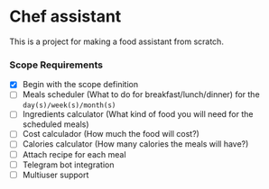 # Chef assistant
This is a project for making a food assistant from scratch.

### Scope Requirements

- [x] Begin with the scope definition
- [ ] Meals scheduler (What to do for breakfast/lunch/dinner) for the `day(s)/week(s)/month(s)`
- [ ] Ingredients calculator (What kind of food you will need for the scheduled meals)
- [ ] Cost calculador (How much the food will cost?)
- [ ] Calories calculator (How many calories the meals will have?)
- [ ] Attach recipe for each meal 
- [ ] Telegram bot integration
- [ ] Multiuser support